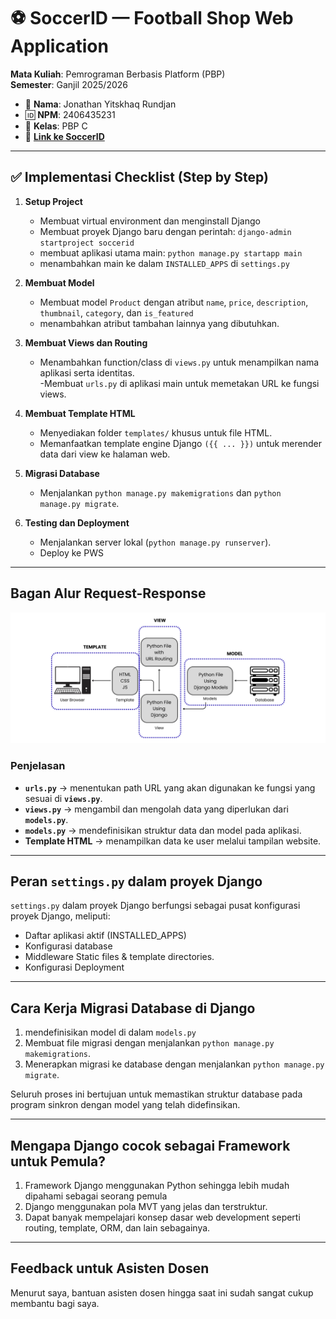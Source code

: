 # ⚽ SoccerID — Football Shop Web Application

**Mata Kuliah**: Pemrograman Berbasis Platform (PBP)  
**Semester**: Ganjil 2025/2026  

- 👤 **Nama**: Jonathan Yitskhaq Rundjan  
- 🆔 **NPM**: 2406435231  
- 🏫 **Kelas**: PBP C  
- 🔗 **[Link ke SoccerID](https://jonathan-yitskhaq-soccerid.pbp.cs.ui.ac.id)**

---

## ✅ Implementasi Checklist (Step by Step)

1. **Setup Project**
   - Membuat virtual environment dan menginstall Django 
   - Membuat proyek Django baru dengan perintah: `django-admin startproject soccerid`
   - membuat aplikasi utama main: `python manage.py startapp main`
   - menambahkan main ke dalam `INSTALLED_APPS` di `settings.py`

2. **Membuat Model**  
   - Membuat model `Product` dengan atribut `name`, `price`,   `description`, `thumbnail`, `category`, dan `is_featured`
   - menambahkan atribut tambahan lainnya yang dibutuhkan.  

3. **Membuat Views dan Routing**  
   - Menambahkan function/class di `views.py` untuk menampilkan nama aplikasi serta identitas.  
   -Membuat `urls.py` di aplikasi main untuk memetakan URL ke fungsi views.  

4. **Membuat Template HTML**  
   - Menyediakan folder `templates/` khusus untuk file HTML.
   - Memanfaatkan template engine Django `({{ ... }})` untuk merender data dari view ke halaman web.


5. **Migrasi Database**  
   - Menjalankan `python manage.py makemigrations` dan `python manage.py migrate`.

6. **Testing dan Deployment**  
   - Menjalankan server lokal (`python manage.py runserver`).  
   - Deploy ke PWS 

---
## Bagan Alur Request-Response
![Bagan MVT](image.png)


### Penjelasan
- **`urls.py`** → menentukan path URL yang akan digunakan ke fungsi yang sesuai di **`views.py`**.  
- **`views.py`** → mengambil dan mengolah data yang diperlukan dari **`models.py`**.  
- **`models.py`** → mendefinisikan struktur data dan model pada aplikasi.  
- **Template HTML** → menampilkan data ke user melalui tampilan website.  

---
## Peran `settings.py` dalam proyek Django
`settings.py` dalam proyek Django berfungsi sebagai pusat konfigurasi proyek Django, meliputi: 
- Daftar aplikasi aktif (INSTALLED_APPS) 
- Konfigurasi database 
- Middleware Static files & template directories. 
- Konfigurasi Deployment

---
## Cara Kerja Migrasi Database di Django

1. mendefinisikan model di dalam `models.py` 
2. Membuat file migrasi dengan menjalankan `python manage.py makemigrations`. 
3. Menerapkan migrasi ke database dengan menjalankan `python manage.py migrate`. 

Seluruh proses ini bertujuan untuk memastikan struktur database pada program sinkron dengan model yang telah didefinsikan.

---
## Mengapa Django cocok sebagai Framework untuk Pemula?
1. Framework Django menggunakan Python sehingga lebih mudah dipahami sebagai seorang pemula 
2. Django menggunakan pola MVT yang jelas dan terstruktur. 
3. Dapat banyak mempelajari konsep dasar web development seperti routing, template, ORM, dan lain sebagainya.

---
## Feedback untuk Asisten Dosen
Menurut saya, bantuan asisten dosen hingga saat ini sudah sangat cukup membantu bagi saya.